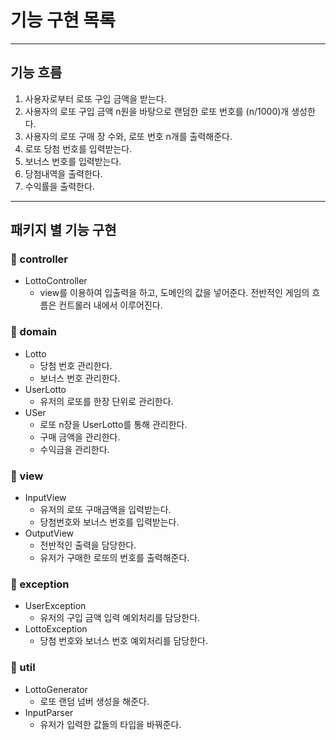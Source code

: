 # 기능 구현 목록

---

## 기능 흐름

1. 사용자로부터 로또 구입 금액을 받는다.
2. 사용자의 로또 구입 금액 n원을 바탕으로 랜덤한 로또 번호를 (n/1000)개 생성한다.
3. 사용자의 로또 구매 장 수와, 로또 번호 n개를 출력해준다.
4. 로또 당첨 번호를 입력받는다.
5. 보너스 번호를 입력받는다.
6. 당첨내역을 출력한다.
7. 수익률을 출력한다.

---

## 패키지 별 기능 구현

### :file_folder: controller

- LottoController
    - view를 이용하여 입출력을 하고, 도메인의 값을 넣어준다. 전반적인 게임의 흐름은 컨트롤러 내에서 이루어진다.

### :file_folder: domain

- Lotto
    - 당첨 번호 관리한다.
    - 보너스 번호 관리한다.
- UserLotto
    - 유저의 로또를 한장 단위로 관리한다.
- USer
    - 로또 n장을 UserLotto를 통해 관리한다.
    - 구매 금액을 관리한다.
    - 수익금을 관리한다.

### :file_folder: view

- InputView
    - 유저의 로또 구매금액을 입력받는다.
    - 당첨번호와 보너스 번호를 입력받는다.
- OutputView
    - 전반적인 출력을 담당한다.
    - 유저가 구매한 로또의 번호를 출력해준다.

### :file_folder: exception

- UserException
    - 유저의 구입 금액 입력 예외처리를 담당한다.
- LottoException
    - 당첨 번호와 보너스 번호 예외처리를 담당한다.

### :file_folder: util

- LottoGenerator
    - 로또 랜덤 넘버 생성을 해준다.
- InputParser
    - 유저가 입력한 값들의 타입을 바꿔준다.